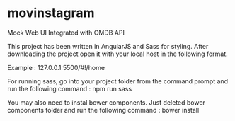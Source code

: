 # movinstagram
Mock Web UI Integrated with OMDB API

This project has been  written in AngularJS and Sass for styling.
After downloading the project open it with your local host in the following format.

Example : 127.0.0.1:5500/#!/home

For running sass, go into your project folder from the command prompt and run the following command :
npm run sass

You may also need to instal bower components. Just deleted bower components folder and run the following command :
bower install
